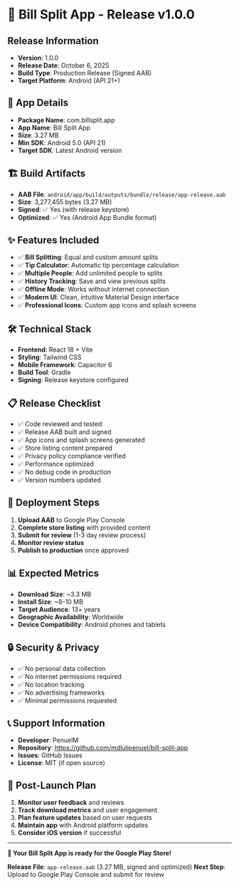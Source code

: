 # 🎉 Bill Split App - Release v1.0.0

## Release Information
- **Version**: 1.0.0
- **Release Date**: October 6, 2025
- **Build Type**: Production Release (Signed AAB)
- **Target Platform**: Android (API 21+)

## 📱 App Details
- **Package Name**: com.billsplit.app
- **App Name**: Bill Split App
- **Size**: 3.27 MB
- **Min SDK**: Android 5.0 (API 21)
- **Target SDK**: Latest Android version

## 🏗️ Build Artifacts
- **AAB File**: `android/app/build/outputs/bundle/release/app-release.aab`
- **Size**: 3,277,455 bytes (3.27 MB)
- **Signed**: ✅ Yes (with release keystore)
- **Optimized**: ✅ Yes (Android App Bundle format)

## ✨ Features Included
- ✅ **Bill Splitting**: Equal and custom amount splits
- ✅ **Tip Calculator**: Automatic tip percentage calculation
- ✅ **Multiple People**: Add unlimited people to splits
- ✅ **History Tracking**: Save and view previous splits
- ✅ **Offline Mode**: Works without internet connection
- ✅ **Modern UI**: Clean, intuitive Material Design interface
- ✅ **Professional Icons**: Custom app icons and splash screens

## 🛠️ Technical Stack
- **Frontend**: React 18 + Vite
- **Styling**: Tailwind CSS
- **Mobile Framework**: Capacitor 6
- **Build Tool**: Gradle
- **Signing**: Release keystore configured

## 📋 Release Checklist
- ✅ Code reviewed and tested
- ✅ Release AAB built and signed
- ✅ App icons and splash screens generated
- ✅ Store listing content prepared
- ✅ Privacy policy compliance verified
- ✅ Performance optimized
- ✅ No debug code in production
- ✅ Version numbers updated

## 🚀 Deployment Steps
1. **Upload AAB** to Google Play Console
2. **Complete store listing** with provided content
3. **Submit for review** (1-3 day review process)
4. **Monitor review status**
5. **Publish to production** once approved

## 📊 Expected Metrics
- **Download Size**: ~3.3 MB
- **Install Size**: ~8-10 MB
- **Target Audience**: 13+ years
- **Geographic Availability**: Worldwide
- **Device Compatibility**: Android phones and tablets

## 🔒 Security & Privacy
- ✅ No personal data collection
- ✅ No internet permissions required
- ✅ No location tracking
- ✅ No advertising frameworks
- ✅ Minimal permissions requested

## 📞 Support Information
- **Developer**: PenuelM
- **Repository**: https://github.com/mdlulipenuel/bill-split-app
- **Issues**: GitHub Issues
- **License**: MIT (if open source)

## 🎯 Post-Launch Plan
1. **Monitor user feedback** and reviews
2. **Track download metrics** and user engagement
3. **Plan feature updates** based on user requests
4. **Maintain app** with Android platform updates
5. **Consider iOS version** if successful

---

**🎉 Your Bill Split App is ready for the Google Play Store!**

**Release File**: `app-release.aab` (3.27 MB, signed and optimized)
**Next Step**: Upload to Google Play Console and submit for review